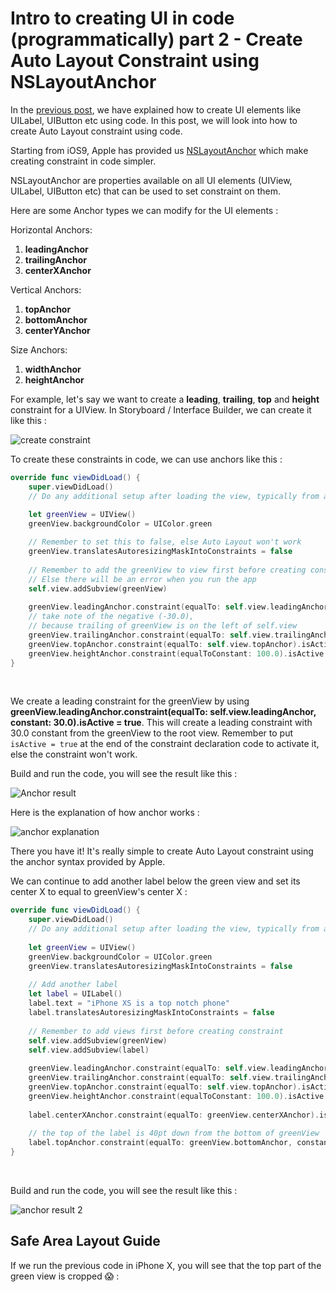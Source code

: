 # Intro to creating UI in code (programmatically) part 2 - Create Auto Layout Constraint using NSLayoutAnchor

In the [previous post](https://fluffy.es/intro-to-creating-ui-in-code-1/), we have explained how to create UI elements like UILabel, UIButton etc using code. In this post, we will look into how to create Auto Layout constraint using code.



Starting from iOS9, Apple has provided us [NSLayoutAnchor](https://developer.apple.com/documentation/uikit/nslayoutanchor) which make creating constraint in code simpler.

NSLayoutAnchor are properties available on all UI elements (UIView, UILabel, UIButton etc) that can be used to set constraint on them.



Here are some Anchor types we can modify for the UI elements :

Horizontal Anchors:

1. **leadingAnchor**
2. **trailingAnchor**
3. **centerXAnchor**



Vertical Anchors:

1. **topAnchor**
2. **bottomAnchor**
3. **centerYAnchor**



Size Anchors:

1. **widthAnchor**
2. **heightAnchor**



For example, let's say we want to create a **leading**, **trailing**, **top** and **height** constraint for a UIView. In Storyboard / Interface Builder, we can create it like this : 

![create constraint](https://iosimage.s3.amazonaws.com/2018/29-creating-ui-in-code-2/constraintIB.png)



To create these constraints in code, we can use anchors like this :

```swift
override func viewDidLoad() {
    super.viewDidLoad()
    // Do any additional setup after loading the view, typically from a nib.
    
    let greenView = UIView()
    greenView.backgroundColor = UIColor.green

    // Remember to set this to false, else Auto Layout won't work
    greenView.translatesAutoresizingMaskIntoConstraints = false
    
    // Remember to add the greenView to view first before creating constraint,
    // Else there will be an error when you run the app
    self.view.addSubview(greenView)
    
    greenView.leadingAnchor.constraint(equalTo: self.view.leadingAnchor, constant: 30.0).isActive = true
    // take note of the negative (-30.0), 
    // because trailing of greenView is on the left of self.view
    greenView.trailingAnchor.constraint(equalTo: self.view.trailingAnchor, constant: -30.0).isActive = true
    greenView.topAnchor.constraint(equalTo: self.view.topAnchor).isActive = true
    greenView.heightAnchor.constraint(equalToConstant: 100.0).isActive = true
}
```

<br>



We create a leading constraint for the greenView by using **greenView.leadingAnchor.constraint(equalTo: self.view.leadingAnchor, constant: 30.0).isActive = true**. This will create a leading constraint with 30.0 constant from the greenView to the root view. Remember to put `isActive = true` at the end of the constraint declaration code to activate it, else the constraint won't work.



Build and run the code, you will see the result like this : 

![Anchor result](https://iosimage.s3.amazonaws.com/2018/29-creating-ui-in-code-2/anchorResult.png)

Here is the explanation of how anchor works : 

![anchor explanation](https://iosimage.s3.amazonaws.com/2018/29-creating-ui-in-code-2/anchorExplanation.png)



There you have it! It's really simple to create Auto Layout constraint using the anchor syntax provided by Apple.



We can continue to add another label below the green view and set its center X to equal to greenView's center X : 

```swift
override func viewDidLoad() {
    super.viewDidLoad()
    // Do any additional setup after loading the view, typically from a nib.
    
    let greenView = UIView()
    greenView.backgroundColor = UIColor.green
    greenView.translatesAutoresizingMaskIntoConstraints = false
    
    // Add another label
    let label = UILabel()
    label.text = "iPhone XS is a top notch phone"
    label.translatesAutoresizingMaskIntoConstraints = false
    
    // Remember to add views first before creating constraint
    self.view.addSubview(greenView)
    self.view.addSubview(label)
    
    greenView.leadingAnchor.constraint(equalTo: self.view.leadingAnchor, constant: 30.0).isActive = true
    greenView.trailingAnchor.constraint(equalTo: self.view.trailingAnchor, constant: -30.0).isActive = true
    greenView.topAnchor.constraint(equalTo: self.view.topAnchor).isActive = true
    greenView.heightAnchor.constraint(equalToConstant: 100.0).isActive = true
    
    label.centerXAnchor.constraint(equalTo: greenView.centerXAnchor).isActive = true
    
    // the top of the label is 40pt down from the bottom of greenView
    label.topAnchor.constraint(equalTo: greenView.bottomAnchor, constant: 40.0).isActive = true
}
```

<br>



Build and run the code, you will see the result like this : 

![anchor result 2](https://iosimage.s3.amazonaws.com/2018/29-creating-ui-in-code-2/anchorResult2.png)



## Safe Area Layout Guide

If we run the previous code in iPhone X, you will see that the top part of the green view is cropped 😱 :  







